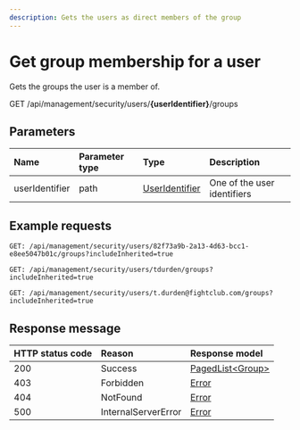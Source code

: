 ```yaml
---
description: Gets the users as direct members of the group
---
```


# Get group membership for a user

Gets the groups the user is a member of.

<span class="label label--get">GET</span> /api/management/security/users/**{userIdentifier}**/groups

## Parameters

| Name           | Parameter type | Type                                       | Description                 |
| :------------- | :------------- | :----------------------------------------- | :-------------------------- |
| userIdentifier | path           | [UserIdentifier](/security/identifiers.md) | One of the user identifiers |

## Example requests

```http
GET: /api/management/security/users/82f73a9b-2a13-4d63-bcc1-e8ee5047b01c/groups?includeInherited=true
```

```http
GET: /api/management/security/users/tdurden/groups?includeInherited=true
```

```http
GET: /api/management/security/users/t.durden@fightclub.com/groups?includeInherited=true
```

## Response message

| HTTP status code | Reason              | Response model                            |
| :--------------- | :------------------ | :---------------------------------------- |
| 200              | Success             | [PagedList&lt;Group&gt;](/model/group.md) |
| 403              | Forbidden           | [Error](/key-concepts/errors.md)          |
| 404              | NotFound            | [Error](/key-concepts/errors.md)          |
| 500              | InternalServerError | [Error](/key-concepts/errors.md)          |
